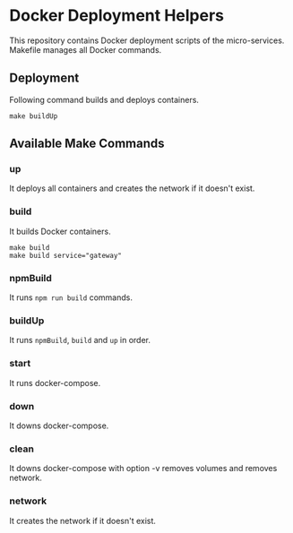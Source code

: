 # Docker Deployment Helpers
This repository contains Docker deployment scripts of the micro-services. Makefile manages all Docker commands.

## Deployment
Following command builds and deploys containers.
```
make buildUp
```

## Available Make Commands

### up
It deploys all containers and creates the network if it doesn't exist.

### build
It builds Docker containers.
```
make build
make build service="gateway"
```

### npmBuild
It runs `npm run build` commands.

### buildUp
It runs `npmBuild`, `build` and `up` in order.

### start
It runs docker-compose.

### down
It downs docker-compose.

### clean
It downs docker-compose with option -v removes volumes and removes network.

### network
It creates the network if it doesn't exist.

